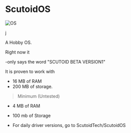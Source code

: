 # ScutoidOS

![OS](https://github.com/user-attachments/assets/38a1912b-454e-4636-b194-c4dd38c0d336)

j

A Hobby OS.

Right now it

-only says the word "SCUTOID BETA VERSION1"

It is proven to work with 

- 16 MB of RAM
- 200 MB of storage.

> Minimum (Untested)

- 4 MB of RAM
- 100 mb of Storage

- For daily driver versions, go to ScutoidTech/ScutoidOS

